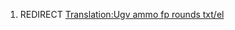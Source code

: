 1.  REDIRECT [Translation:Ugv ammo fp rounds
    txt/el](Translation:Ugv_ammo_fp_rounds_txt/el "wikilink")